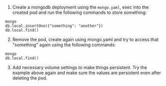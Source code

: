 1. Create a mongodb deployment using the `mongo.yaml`, exec into the created pod 
   and run the following commands to store something:
   
```shell
mongo
db.local.insertOne({"something": "another"})
db.local.find()
```

2. Remove the pod, create again using mongo.yaml and try to access that "something" again
   using the following commands:
   
```shell
mongo
db.local.find()
```
3. Add necessary volume settings to make things persistent. 
   Try the example above again and make sure the values are persistent even after deleting the pod.
